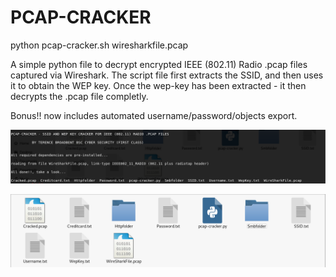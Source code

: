 # PCAP-CRACKER

python pcap-cracker.sh wiresharkfile.pcap

A simple python file to decrypt encrypted IEEE (802.11) Radio .pcap files captured via Wireshark.
The script file first extracts the SSID, and then uses it to obtain the WEP key.
Once the wep-key has been extracted - it then decrypts the .pcap file completly.

Bonus!! now includes automated username/password/objects export.

![Screenshot1](Image1.PNG)

![Screenshot2](Image2.PNG)


